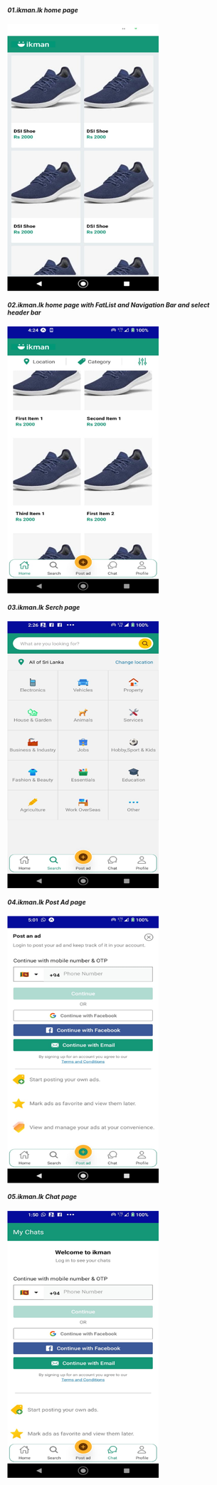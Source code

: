 
##### 01.ikman.lk home page

<img src="5a318535-930e-47b8-a7ed-9975ee9198d4.jpg" alt="ikman.lk home page" width="340" height="600" />

##### 02.ikman.lk home page with FatList and Navigation Bar and select header bar

<img src="assets/images/ef245fe6-7e0c-4125-94af-54bafbd735f5.jpg" alt="ikman.lk home page" width="340" height="600" />

##### 03.ikman.lk Serch page 

<img src="assets/images/WhatsApp%20Image%202024-07-15%20at%202.27.00%20AM.jpeg" alt="ikman.lk home page" width="340" height="600" />

##### 04.ikman.lk Post Ad page 

<img src="assets/images/WhatsApp%20Image%202024-07-16%20at%205.09.29%20AM.jpeg" alt="ikman.lk home page" width="340" height="600" />

##### 05.ikman.lk Chat page 

<img src="assets/images/chatScreen.jpeg" alt="ikman.lk home page" width="340" height="600" />
